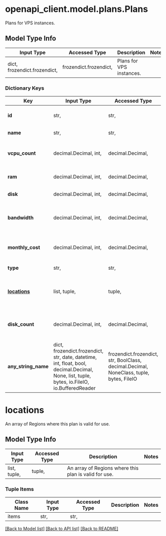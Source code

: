 # openapi_client.model.plans.Plans

Plans for VPS instances.

## Model Type Info
Input Type | Accessed Type | Description | Notes
------------ | ------------- | ------------- | -------------
dict, frozendict.frozendict,  | frozendict.frozendict,  | Plans for VPS instances. | 

### Dictionary Keys
Key | Input Type | Accessed Type | Description | Notes
------------ | ------------- | ------------- | ------------- | -------------
**id** | str,  | str,  | A unique ID for the Plan. | [optional] 
**name** | str,  | str,  | The Plan name. | [optional] 
**vcpu_count** | decimal.Decimal, int,  | decimal.Decimal,  | The number of vCPUs in this Plan. | [optional] 
**ram** | decimal.Decimal, int,  | decimal.Decimal,  | The amount of RAM in MB. | [optional] 
**disk** | decimal.Decimal, int,  | decimal.Decimal,  | The disk size in GB. | [optional] 
**bandwidth** | decimal.Decimal, int,  | decimal.Decimal,  | The monthly bandwidth quota in GB. | [optional] 
**monthly_cost** | decimal.Decimal, int,  | decimal.Decimal,  | The monthly cost in US Dollars. | [optional] 
**type** | str,  | str,  | The plan type.  |   | Type | Description | | - | ------ | ------------- | |   | vc2 | Cloud Compute | |   | vhf | High Frequency Compute | |   | vdc | Dedicated Cloud | | [optional] 
**[locations](#locations)** | list, tuple,  | tuple,  | An array of Regions where this plan is valid for use. | [optional] 
**disk_count** | decimal.Decimal, int,  | decimal.Decimal,  | The number of disks that this plan offers. | [optional] 
**any_string_name** | dict, frozendict.frozendict, str, date, datetime, int, float, bool, decimal.Decimal, None, list, tuple, bytes, io.FileIO, io.BufferedReader | frozendict.frozendict, str, BoolClass, decimal.Decimal, NoneClass, tuple, bytes, FileIO | any string name can be used but the value must be the correct type | [optional]

# locations

An array of Regions where this plan is valid for use.

## Model Type Info
Input Type | Accessed Type | Description | Notes
------------ | ------------- | ------------- | -------------
list, tuple,  | tuple,  | An array of Regions where this plan is valid for use. | 

### Tuple Items
Class Name | Input Type | Accessed Type | Description | Notes
------------- | ------------- | ------------- | ------------- | -------------
items | str,  | str,  |  | 

[[Back to Model list]](../../openapi-client/README.md#documentation-for-models) [[Back to API list]](../../openapi-client/README.md#documentation-for-api-endpoints) [[Back to README]](../../openapi-client/README.md)

